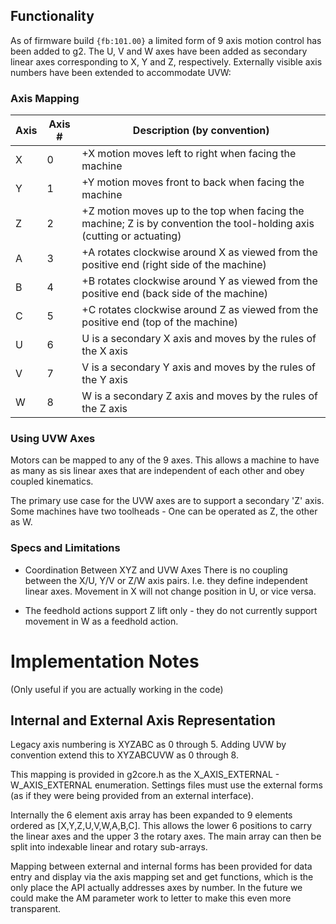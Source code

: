 ## Functionality
As of firmware build `{fb:101.00}` a limited form of 9 axis motion control has been added to g2. The U, V and W axes have been added as secondary linear axes corresponding to X, Y and Z, respectively. Externally visible axis numbers have been extended to accommodate UVW:

### Axis Mapping

Axis | Axis # | Description (by convention)
------|---| ---------
X | 0 | +X motion moves left to right when facing the machine
Y | 1 | +Y motion moves front to back when facing the machine
Z | 2 | +Z motion moves up to the top when facing the machine; Z is by convention the tool-holding axis (cutting or actuating)
A | 3 | +A rotates clockwise around X as viewed from the positive end (right side of the machine)
B | 4 | +B rotates clockwise around Y as viewed from the positive end (back side of the machine)
C | 5 | +C rotates clockwise around Z as viewed from the positive end (top of the machine)
U | 6 | U is a secondary X axis and moves by the rules of the X axis
V | 7 | V is a secondary Y axis and moves by the rules of the Y axis
W | 8 | W is a secondary Z axis and moves by the rules of the Z axis

### Using UVW Axes
Motors can be mapped to any of the 9 axes. This allows a machine to have as many as sis linear axes that are independent of each other and obey coupled kinematics.

The primary use case for the UVW axes are to support a secondary 'Z' axis. Some machines have two toolheads - One can be operated as Z, the other as W. 

### Specs and Limitations

* Coordination Between XYZ and UVW Axes
There is no coupling between the X/U, Y/V or Z/W axis pairs. I.e. they define independent linear axes. Movement in X will not change position in U, or vice versa.

* The feedhold actions support Z lift only - they do not currently support movement in W as a feedhold action.

# Implementation Notes 
(Only useful if you are actually working in the code)
## Internal and External Axis Representation
Legacy axis numbering is XYZABC as 0 through 5. Adding UVW by convention extend this to XYZABCUVW as 0 through 8.

This mapping is provided in g2core.h as the X_AXIS_EXTERNAL - W_AXIS_EXTERNAL enumeration. Settings files must use the external forms (as if they were being provided from an external interface).

Internally the 6 element axis array has been expanded to 9 elements ordered as [X,Y,Z,U,V,W,A,B,C]. This allows the lower 6 positions to carry the linear axes and the upper 3 the rotary axes. The main array can then be split into indexable linear and rotary sub-arrays.

Mapping between external and internal forms has been provided for data entry and display via the axis mapping set and get functions, which is the only place the API actually addresses axes by number. In the future we could make the AM parameter work to letter to make this even more transparent.
